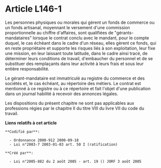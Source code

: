 # Article L146-1

Les personnes physiques ou morales qui gèrent un fonds de commerce ou un fonds artisanal, moyennant le versement d'une
commission proportionnelle au chiffre d'affaires, sont qualifiées de "gérants-mandataires" lorsque le contrat conclu avec le
mandant, pour le compte duquel, le cas échéant dans le cadre d'un réseau, elles gèrent ce fonds, qui en reste propriétaire et
supporte les risques liés à son exploitation, leur fixe une mission, en leur laissant toute latitude, dans le cadre ainsi
tracé, de déterminer leurs conditions de travail, d'embaucher du personnel et de se substituer des remplaçants dans leur
activité à leurs frais et sous leur entière responsabilité.

Le gérant-mandataire est immatriculé au registre du commerce et des sociétés et, le cas échéant, au répertoire des métiers.
Le contrat est mentionné à ce registre ou à ce répertoire et fait l'objet d'une publication dans un journal habilité à
recevoir des annonces légales.

Les dispositions du présent chapitre ne sont pas applicables aux professions régies par le chapitre II du titre VIII du livre
VII du code du travail.

**Liens relatifs à cet article**

	**Codifié par**:

	  - Ordonnance 2000-912 2000-09-18
	  - Loi n°2003-7 2003-01-03 art. 50 I (ratification)

	**Créé par**:

	  - Loi n°2005-882 du 2 août 2005 - art. 19 () JORF 3 août 2005
